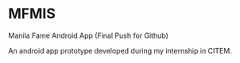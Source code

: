 # MFMIS

Manila Fame Android App (Final Push for Github)

An android app prototype developed during my internship in CITEM.

